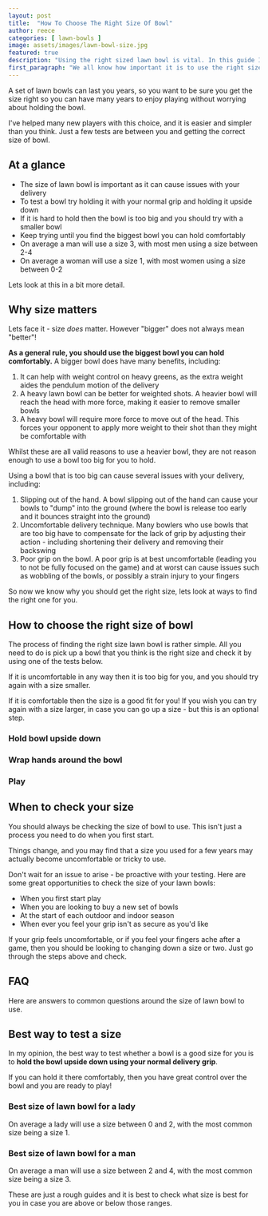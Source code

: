 ```yaml
---
layout: post
title:  "How To Choose The Right Size Of Bowl"
author: reece
categories: [ lawn-bowls ]
image: assets/images/lawn-bowl-size.jpg
featured: true
description: "Using the right sized lawn bowl is vital. In this guide I'll show you which size you need to use."
first_paragraph: "We all know how important it is to use the right size of lawn bowl. However working out what size lawn bowl to use can be tricky, even for experienced players."
---
```


A set of lawn bowls can last you years, so you want to be sure you get the size right so you can have many years to enjoy playing without worrying about holding the bowl.

I've helped many new players with this choice, and it is easier and simpler than you think. Just a few tests are between you and getting the correct size of bowl.

## At a glance

* The size of lawn bowl is important as it can cause issues with your delivery
* To test a bowl try holding it with your normal grip and holding it upside down
* If it is hard to hold then the bowl is too big and you should try with a smaller bowl
* Keep trying until you find the biggest bowl you can hold comfortably
* On average a man will use a size 3, with most men using a size between 2-4
* On average a woman will use a size 1, with most women using a size between 0-2

Lets look at this in a bit more detail.

## Why size matters

Lets face it - size _does_ matter. However "bigger" does not always mean "better"!

**As a general rule, you should use the biggest bowl you can hold comfortably.** A bigger bowl does have many benefits, including:

1. It can help with weight control on heavy greens, as the extra weight aides the pendulum motion of the delivery
2. A heavy lawn bowl can be better for weighted shots. A heavier bowl will reach the head with more force, making it easier to remove smaller bowls
3. A heavy bowl will require more force to move out of the head. This forces your opponent to apply more weight to their shot than they might be comfortable with

Whilst these are all valid reasons to use a heavier bowl, they are not reason enough to use a bowl too big for you to hold.

Using a bowl that is too big can cause several issues with your delivery, including:

1. Slipping out of the hand. A bowl slipping out of the hand can cause your bowls to "dump" into the ground (where the bowl is release too early and it bounces straight into the ground)
2. Uncomfortable delivery technique. Many bowlers who use bowls that are too big have to compensate for the lack of grip by adjusting their action - including shortening their delivery and removing their backswing
3. Poor grip on the bowl. A poor grip is at best uncomfortable (leading you to not be fully focused on the game) and at worst can cause issues such as wobbling of the bowls, or possibly a strain injury to your fingers

So now we know why you should get the right size, lets look at ways to find the right one for you.

## How to choose the right size of bowl

The process of finding the right size lawn bowl is rather simple. All you need to do is pick up a bowl that you think is the right size and check it by using one of the tests below.

If it is uncomfortable in any way then it is too big for you, and you should try again with a size smaller.

If it is comfortable then the size is a good fit for you! If you wish you can try again with a size larger, in case you can go up a size - but this is an optional step.

### Hold bowl upside down

### Wrap hands around the bowl

### Play

## When to check your size

You should always be checking the size of bowl to use. This isn't just a process you need to do when you first start.

Things change, and you may find that a size you used for a few years may actually become uncomfortable or tricky to use.

Don't wait for an issue to arise - be proactive with your testing. Here are some great opportunities to check the size of your lawn bowls:

* When you first start play
* When you are looking to buy a new set of bowls
* At the start of each outdoor and indoor season
* When ever you feel your grip isn't as secure as you'd like

If your grip feels uncomfortable, or if you feel your fingers ache after a game, then you should be looking to changing down a size or two. Just go through the steps above and check.

## FAQ

Here are answers to common questions around the size of lawn bowl to use.

## Best way to test a size

In my opinion, the best way to test whether a bowl is a good size for you is to **hold the bowl upside down using your normal delivery grip**.

If you can hold it there comfortably, then you have great control over the bowl and you are ready to play!

### Best size of lawn bowl for a lady

On average a lady will use a size between 0 and 2, with the most common size being a size 1.

### Best size of lawn bowl for a man

On average a man will use a size between 2 and 4, with the most common size being a size 3.

These are just a rough guides and it is best to check what size is best for you in case you are above or below those ranges.




